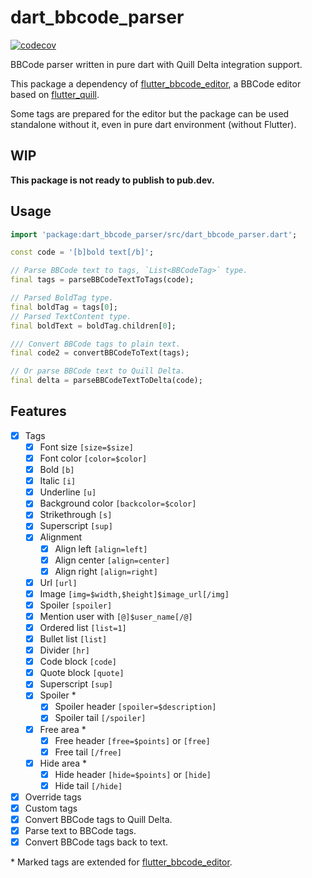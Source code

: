 # dart_bbcode_parser

[![codecov](https://codecov.io/gh/realth000/dart_bbcode_parser/graph/badge.svg?token=II36HD8NJE)](https://codecov.io/gh/realth000/dart_bbcode_parser)

BBCode parser written in pure dart with Quill Delta integration support.

This package a dependency of [flutter_bbcode_editor], a BBCode editor based on [flutter_quill].

Some tags are prepared for the editor but the package can be used standalone without it, even in pure dart environment (without Flutter).

## WIP

**This package is not ready to publish to pub.dev.**

## Usage

```dart
import 'package:dart_bbcode_parser/src/dart_bbcode_parser.dart';

const code = '[b]bold text[/b]';

// Parse BBCode text to tags, `List<BBCodeTag>` type.
final tags = parseBBCodeTextToTags(code);

// Parsed BoldTag type.
final boldTag = tags[0];
// Parsed TextContent type.
final boldText = boldTag.children[0];

/// Convert BBCode tags to plain text.
final code2 = convertBBCodeToText(tags);

// Or parse BBCode text to Quill Delta.
final delta = parseBBCodeTextToDelta(code);
```

## Features

* [x] Tags
  * [x] Font size `[size=$size]`
  * [x] Font color `[color=$color]`
  * [x] Bold `[b]`
  * [x] Italic `[i]`
  * [x] Underline `[u]`
  * [x] Background color `[backcolor=$color]`
  * [x] Strikethrough `[s]`
  * [x] Superscript `[sup]`
  * [x] Alignment
    * [x] Align left `[align=left]`
    * [x] Align center `[align=center]`
    * [x] Align right `[align=right]`
  * [x] Url `[url]`
  * [x] Image `[img=$width,$height]$image_url[/img]`
  * [x] Spoiler `[spoiler]`
  * [x] Mention user with `[@]$user_name[/@]`
  * [x] Ordered list `[list=1]`
  * [x] Bullet list `[list]`
  * [x] Divider `[hr]`
  * [x] Code block `[code]`
  * [x] Quote block `[quote]`
  * [x] Superscript `[sup]`
  * [x] Spoiler \*
    * [x] Spoiler header `[spoiler=$description]`
    * [x] Spoiler tail `[/spoiler]`
  * [x] Free area \*
    * [x] Free header `[free=$points]` or `[free]`
    * [x] Free tail `[/free]`
  * [x] Hide area \*
    * [x] Hide header `[hide=$points]` or `[hide]`
    * [x] Hide tail `[/hide]`
* [x] Override tags
* [x] Custom tags
* [x] Convert BBCode tags to Quill Delta.
* [x] Parse text to BBCode tags.
* [x] Convert BBCode tags back to text.

\* Marked tags are extended for [flutter_bbcode_editor].

[flutter_bbcode_editor]: https://github.com/realth000/flutter_bbcode_editor
[flutter_quill]: https://github.com/singerdmx/flutter-quill
